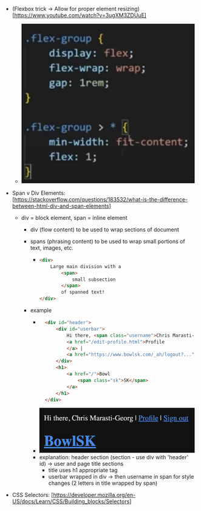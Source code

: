- (Flexbox trick → Allow for proper element resizing)[https://www.youtube.com/watch?v=3ugXM3ZDUuE]
    - ![css-flexbox](./images/css_flexbox.png)

- Span v Div Elements: [https://stackoverflow.com/questions/183532/what-is-the-difference-between-html-div-and-span-elements]
    * div = block element, span = inline element
        - div (flow content) to be used to wrap sections of document
        - spans (phrasing content) to be used to wrap small portions of text, images, etc.
            *   ```html
                <div>
                    Large main division with a
                        <span>
                            small subsection
                        </span>
                        of spanned text!
                </div>
                ```

        - example
            * ```html
                <div id="header">
                    <div id="userbar">
                        Hi there, <span class="username">Chris Marasti-Georg</span> |
                        <a href="/edit-profile.html">Profile
                        </a> |
                        <a href="https://www.bowlsk.com/_ah/logout?...">Sign out</a>
                    </div>
                    <h1>
                        <a href="/">Bowl
                            <span class="sk">SK</span>
                        </a>
                    </h1>
                </div>
            - ![bowlsk](./images/BowlSK.png)
            - explanation: header section (section - use div with 'header' id) -> user and page title sections
                * title uses h1 appropriate tag
                * userbar wrapped in div -> then username in span for style changes (2 letters in title wrapped by span)


- CSS Selectors: [https://developer.mozilla.org/en-US/docs/Learn/CSS/Building_blocks/Selectors]
